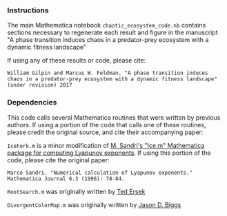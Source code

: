 

### Instructions

The main Mathematica notebook `chaotic_ecosystem_code.nb` contains sections necessary to regenerate each result and figure in the manuscript "A phase transition induces chaos in a predator-prey ecosystem with a dynamic fitness landscape"

If using any of these results or code, please cite:

	William Gilpin and Marcus W. Feldman. "A phase transition induces chaos in a predator-prey ecosystem with a dynamic fitness landscape" (under revision) 2017



### Dependencies

This code calls several Mathematica routines that were written by previous authors. If using a portion of the code that calls one of these routines, please credit the original source, and cite their accompanying paper:

`IceFork.m` is a minor modification of [M. Sandri's "Ice.m" Mathematica package for computing Lyapunov exponents](http://www.msandri.it/soft.html). If using this portion of the code, please cite the original paper:

	Marco Sandri. "Numerical calculation of Lyapunov exponents." Mathematica Journal 6.3 (1996): 78-84.



`RootSearch.m` was originally written by [Ted Ersek](http://library.wolfram.com/infocenter/Demos/4482/)


`DivergentColorMap.m` was originally written by [Jason D. Biggs](https://github.com/jasondbiggs/DivergentColorMaps)

